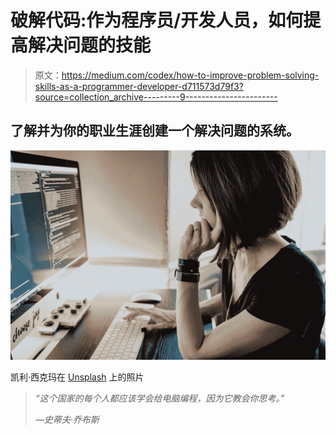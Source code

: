 # 破解代码:作为程序员/开发人员，如何提高解决问题的技能

> 原文：<https://medium.com/codex/how-to-improve-problem-solving-skills-as-a-programmer-developer-d711573d79f3?source=collection_archive---------9----------------------->

## 了解并为你的职业生涯创建一个解决问题的系统。

![](img/5743ee3860c23b9905570227318fec5b.png)

凯利·西克玛在 [Unsplash](https://unsplash.com?utm_source=medium&utm_medium=referral) 上的照片

> *“这个国家的每个人都应该学会给电脑编程，因为它教会你思考。”*
> 
> *—史蒂夫·乔布斯*